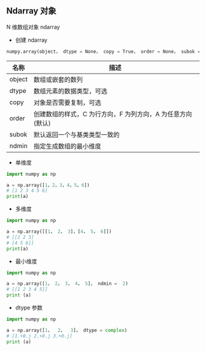 <!--
 * @Description: 
 * @Version: 1.0
 * @Author: DaLao
 * @Email: dalao_li@163.com
 * @Date: 2021-01-16 17:59:34
 * @LastEditors: DaLao
 * @LastEditTime: 2021-11-28 20:29:09
-->
## Ndarray 对象

N 维数组对象 ndarray

- 创建 ndarray

```py
numpy.array(object， dtype = None， copy = True， order = None， subok = False， ndmin = 0)
```

| 名称   | 描述                                                       |
| ------ | ---------------------------------------------------------- |
| object | 数组或嵌套的数列                                           |
| dtype  | 数组元素的数据类型，可选                                   |
| copy   | 对象是否需要复制，可选                                     |
| order  | 创建数组的样式，C 为行方向，F 为列方向，A 为任意方向(默认) |
| subok  | 默认返回一个与基类类型一致的                               | 数组 |
| ndmin  | 指定生成数组的最小维度                                     |


- 单维度

```py
import numpy as np

a = np.array([1，2，3，4，5，6])
# [1 2 3 4 5 6]
print(a)
```

- 多维度

```py
import numpy as np

a = np.array([[1， 2， 3]，[4， 5， 6]])
# [[1 2 3] 
# [4 5 6]]
print(a)
```

- 最小维度

```py
import numpy as np

a = np.array([1， 2， 3， 4， 5]， ndmin =  2)
# [[1 2 3 4 5]]
print (a)
```

- dtype 参数

```py
import numpy as np

a = np.array([1，  2，  3]， dtype = complex)
# [1.+0.j 2.+0.j 3.+0.j]
print (a)
```